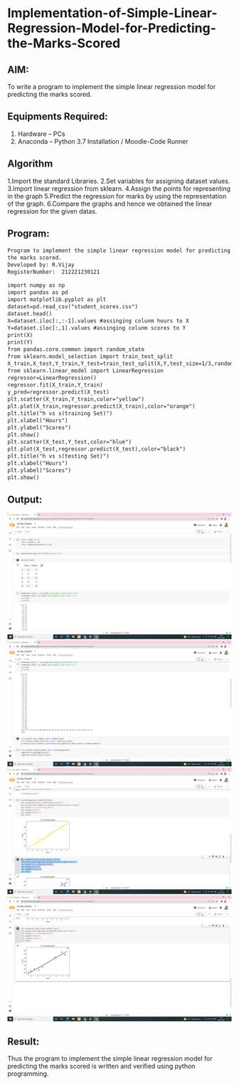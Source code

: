 # Implementation-of-Simple-Linear-Regression-Model-for-Predicting-the-Marks-Scored

## AIM:
To write a program to implement the simple linear regression model for predicting the marks scored.

## Equipments Required:
1. Hardware – PCs
2. Anaconda – Python 3.7 Installation / Moodle-Code Runner

## Algorithm
1.Import the standard Libraries.
2.Set variables for assigning dataset values.
3.Import linear regression from sklearn.
4.Assign the points for representing in the graph
5.Predict the regression for marks by using the representation of the graph.
6.Compare the graphs and hence we obtained the linear regression for the given datas.  

## Program:
~~~
Program to implement the simple linear regression model for predicting the marks scored.
Developed by: R.Vijay
RegisterNumber:  212221230121
~~~
~~~
import numpy as np
import pandas as pd
import matplotlib.pyplot as plt
dataset=pd.read_csv("student_scores.csv")
dataset.head()
X=dataset.iloc[:,:-1].values #assinging colunm hours to X
Y=dataset.iloc[:,1].values #assinging colunm scores to Y
print(X)
print(Y)
from pandas.core.common import random_state
from sklearn.model_selection import train_test_split
X_train,X_test,Y_train,Y_test=train_test_split(X,Y,test_size=1/3,random_state=0)
from sklearn.linear_model import LinearRegression
regressor=LinearRegression()
regressor.fit(X_train,Y_train)
y_pred=regressor.predict(X_test)
plt.scatter(X_train,Y_train,color="yellow")
plt.plot(X_train,regressor.predict(X_train),color="orange")
plt.title("h vs s(training Set)")
plt.xlabel("Hours")
plt.ylabel("Scores")
plt.show()
plt.scatter(X_test,Y_test,color="blue")
plt.plot(X_test,regressor.predict(X_test),color="black")
plt.title("h vs s(testing Set)")
plt.xlabel("Hours")
plt.ylabel("Scores")
plt.show()
~~~

## Output:
![simple linear regression model for predicting the marks scored](https://github.com/vijay21500269/Implementation-of-Simple-Linear-Regression-Model-for-Predicting-the-Marks-Scored/blob/main/Screenshot%20(13).png)
![output2](https://github.com/vijay21500269/Implementation-of-Simple-Linear-Regression-Model-for-Predicting-the-Marks-Scored/blob/main/Screenshot%20(14).png)
![output3](https://github.com/vijay21500269/Implementation-of-Simple-Linear-Regression-Model-for-Predicting-the-Marks-Scored/blob/main/Screenshot%20(15).png)
![output4](https://github.com/vijay21500269/Implementation-of-Simple-Linear-Regression-Model-for-Predicting-the-Marks-Scored/blob/main/Screenshot%20(16).png)


## Result:
Thus the program to implement the simple linear regression model for predicting the marks scored is written and verified using python programming.
